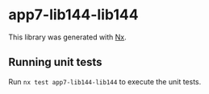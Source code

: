 # app7-lib144-lib144

This library was generated with [Nx](https://nx.dev).

## Running unit tests

Run `nx test app7-lib144-lib144` to execute the unit tests.
